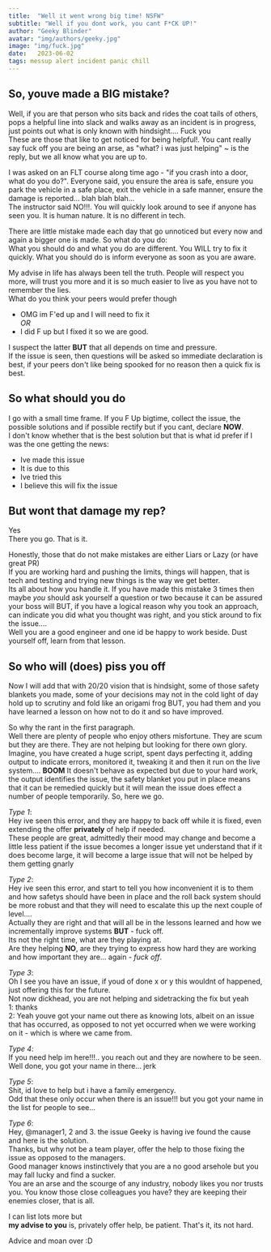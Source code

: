 ```yaml
---
title:  "Well it went wrong big time! NSFW"
subtitle: "Well if you dont work, you cant F*CK UP!"
author: "Geeky Blinder"
avatar: "img/authors/geeky.jpg"
image: "img/fuck.jpg"
date:   2023-06-02
tags: messup alert incident panic chill
---
```


## So, youve made a BIG mistake?

Well, if you are that person who sits back and rides the coat tails of others, pops a helpful line into slack and walks away as an incident is in progress, just points out what is only known with hindsight.... Fuck you  
These are those that like to get noticed for being helpful!. You cant really say fuck off you are being an arse, as "what? i was just helping" ~ is the reply, but we all know what you are up to.

I was asked on an FLT course along time ago - "if you crash into a door, what do you do?". Everyone said, you ensure the area is safe, ensure you park the vehicle in a safe place, exit the vehicle in a safe manner, ensure the damage is reported... blah blah blah...  
The instructor said NO!!!. You will quickly look around to see if anyone has seen you. It is human nature. It is no different in tech.  

There are little mistake made each day that go unnoticed but every now and again a bigger one is made. So what do you do:  
What you should do and what you do are different. You WILL try to fix it quickly. What you should do is inform everyone as soon as you are aware.

My advise in life has always been tell the truth. People will respect you more, will trust you more and it is so much easier to live as you have not to remember the lies.   
What do you think your peers would prefer though
- OMG im F'ed up and I will need to fix it   
*OR*
- I did F up but I fixed it so we are good.  

I suspect the latter **BUT** that all depends on time and pressure.  
If the issue is seen, then questions will be asked so immediate declaration is best, if your peers don't like being spooked for no reason then a quick fix is best.

## So what should you do
I go with a small time frame. If you F Up bigtime, collect the issue, the possible solutions and if possible rectify but if you cant, declare **NOW**.  
I don't know whether that is the best solution but that is what id prefer if I was the one getting the news:  
- Ive made this issue
- It is due to this
- Ive tried this
- I believe this will fix the issue


## But wont that damage my rep?
Yes  
There you go. That is it.  


  Honestly, those that do not make mistakes are either Liars or Lazy (or have great PR)  
  If you are working hard and pushing the limits, things will happen, that is tech and testing and trying new things is the way we get better.  
  Its all about how you handle it. If you have made this mistake 3 times then maybe *you* should ask yourself a question or two because it can be assured your boss will BUT, if you have a logical reason why you took an approach, can indicate you did what you thought was right, and you stick around to fix the issue....  
  Well you are a good engineer and one id be happy to work beside. Dust yourself off, learn from that lesson.

## So who will (does) piss you off
  Now I will add that with 20/20 vision that is hindsight, some of those safety blankets you made, some of your decisions may not in the cold light of day hold up to scrutiny and fold like an origami frog BUT, you had them and you have learned a lesson on how not to do it and so have improved.

  So why the rant in the first paragraph.   
  Well there are plenty of people who enjoy others misfortune. They are scum but they are there. They are not helping but looking for there own glory.  
  Imagine, you have created a huge script, spent days perfecting it, adding output to indicate errors, monitored it, tweaking it and then it run on the live system.... **BOOM** It doesn't behave as expected but due to your hard work, the output identifies the issue, the safety blanket you put in place means that it can be remedied quickly but it will mean the issue does effect a number of people temporarily. So, here we go.  

  *Type 1*:  
  Hey ive seen this error, and they are happy to back off while it is fixed, even extending the offer **privately** of help if needed.  
  These people are great, admittedly their mood may change and become a little less patient if the issue becomes a longer issue yet understand that if it does become large, it will become a large issue that will not be helped by them getting gnarly  

  *Type 2*:  
  Hey ive seen this error, and start to tell you how inconvenient it is to them and how safetys should have been in place and the roll back system should be more robust and that they will need to escalate this up the next couple of level....   
  Actually they are right and that will all be in the lessons learned and how we incrementally improve systems **BUT** - fuck off.  
  Its not the right time, what are they playing at.   
  Are they helping **NO**, are they trying to express how hard they are working and how important they are... again - *fuck off*.  

  *Type 3*:   
  Oh I see you have an issue, if youd of done x or y this wouldnt of happened, just offering this for the future.  
  Not now dickhead, you are not helping and sidetracking the fix but yeah  
  1: thanks  
  2: Yeah youve got your name out there as knowing lots, albeit on an issue that has occurred, as opposed to not yet occurred when we were working on it - which is where we came from.  

  *Type 4*:   
  If you need help im here!!!.. you reach out and they are nowhere to be seen.  
  Well done, you got your name in there... jerk

  *Type 5*:   
  Shit, id love to help but i have a family emergency.   
  Odd that these only occur when there is an issue!!! but you got your name in the list for people to see...

  *Type 6*:  
  Hey, @manager1, 2 and 3. the issue Geeky is having ive found the cause and here is the solution.  
  Thanks, but why not be a team player, offer the help to those fixing the issue as opposed to the managers.  
  Good manager knows instinctively that you are a no good arsehole but you may fall lucky and find a sucker.  
  You are an arse and the scourge of any industry, nobody likes you nor trusts you. You know those close colleagues you have? they are keeping their enemies closer, that is all.

  I can list lots more but   
  **my advise to you** is, privately offer help, be patient. That's it, its not hard.

Advice and moan over :D 